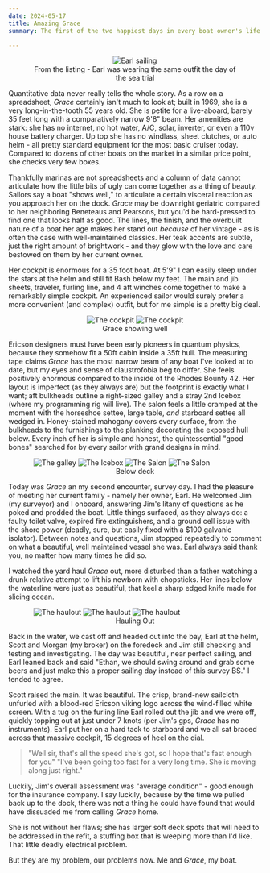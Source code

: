 ```yaml
---
date: 2024-05-17
title: Amazing Grace
summary: The first of the two happiest days in every boat owner's life

---
```


<figure style="width:80%; margin:auto; text-align:center;">
<img src="/images/Earl.webp" alt="Earl sailing"/>
<figcaption style="margin:auto; text-align:center">From the listing - Earl was wearing the same outfit the day of the sea trial</figcaption>
</figure>

Quantitative data never really tells the whole story. As a row on a spreadsheet, _Grace_ certainly isn't much to look at; built in 1969, she is a very long-in-the-tooth 55 years old. She is petite for a live-aboard, barely 35 feet long with a comparatively narrow 9'8" beam. Her amenities are stark: she has no internet, no hot water, A/C, solar, inverter, or even a 110v house battery charger. Up top she has no windlass, sheet clutches, or auto helm - all pretty standard equipment for the most basic cruiser today. Compared to dozens of other boats on the market in a similar price point, she checks very few boxes. 

Thankfully marinas are not spreadsheets and a column of data cannot articulate how the little bits of ugly can come together as a thing of beauty. Sailors say a boat "shows well," to articulate a certain visceral reaction as you approach her on the dock. _Grace_ may be downright geriatric compared to her neighboring Beneteaus and Pearsons, but you'd be hard-pressed to find one that looks half as good. The lines, the finish, and the overbuilt nature of a boat her age makes her stand out _because_ of her vintage - as is often the case with well-maintained classics. Her teak accents are subtle, just the right amount of brightwork - and they glow with the love and care bestowed on them by her current owner.

Her cockpit is enormous for a 35 foot boat. At 5'9" I can easily sleep under the stars at the helm and still fit Bash below my feet. The main and jib sheets, traveler, furling line, and 4 aft winches come together to make a remarkably simple cockpit. An experienced sailor would surely prefer a more convenient (and complex) outfit, but for me simple is a pretty big deal. 

<figure style="width:80%; margin:auto; text-align:center;">
<a href="/images/grace_1.jpeg" target="_BLANK">
<img class="figmany2" src="/images/grace_1.jpeg" alt="The cockpit"/>
</a>
<a href="/images/grace_out4.jpeg" target="_BLANK">
<img class="figmany2" src="/images/grace_out4.png" alt="The cockpit"/>
</a>
<figcaption style="margin:auto; width:100%; text-align:center">Grace showing well</figcaption>
</figure>

Ericson designers must have been early pioneers in quantum physics, because they somehow fit a 50ft cabin inside a 35ft hull. The measuring tape claims _Grace_ has the most narrow beam of any boat I've looked at to date, but my eyes and sense of claustrofobia beg to differ. She feels positively enormous compared to the inside of the Rhodes Bounty 42. Her layout is imperfect (as they always are) but the footprint is exactly what I want; aft bulkheads outline a right-sized galley and a stray 2nd Icebox (where my programming rig will live). The salon feels a little cramped at the moment with the horseshoe settee, large table, _and_ starboard settee all wedged in. Honey-stained mahogany covers every surface, from the bulkheads to the furnishings to the planking decorating the exposed hull below. Every inch of her is simple and honest, the quintessential "good bones" searched for by every sailor with grand designs in mind. 
<figure style="width:80%; margin:auto; text:center;">
<a href="/images/grace_galley.webp" target="_BLANK">
<img class="figmany3" src="/images/grace_galley.webp" alt="The galley"/>
</a>
<a href="/images/grace_icebox.jpeg" target="_BLANK">
<img class="figmany3" src="/images/grace_icebox.jpeg" alt="The Icebox"/>
</a>
 <a href="/images/grace_settee.jpeg" target="_BLANK">
<img class="figmany3" src="/images/grace_settee.jpeg" alt="The Salon"/>
</a>
<a href="/images/grace_settee2.jpeg" target="_BLANK">
<img class="figmany3" src="/images/grace_settee2.webp" alt="The Salon"/>
</a>
<figcaption style="margin:auto; text-align:center">Below deck</figcaption>
</figure>

Today was _Grace_ an my second encounter, survey day. I had the pleasure of meeting her current family - namely her owner, Earl. He  welcomed Jim (my surveyor) and I onboard, answering Jim's litany of questions as he poked and prodded the boat. Little things surfaced, as they always do: a faulty toilet valve, expired fire extinguishers, and a ground cell issue with the shore power (deadly, sure, but easily fixed with a $100 galvanic isolator). Between notes and questions, Jim stopped repeatedly to comment on what a beautiful, well maintained vessel she was. Earl always said thank you, no matter how many times he did so. 

I watched the yard haul _Grace_ out, more disturbed than a father watching a drunk relative attempt to lift his newborn with chopsticks. Her lines below the waterline were just as beautiful, that keel a sharp edged knife made for slicing ocean. 
<figure style="width:80%; margin:auto; text:center;">
<a href="/images/grace_out.jpeg" target="_BLANK">
	<img class="figmany3" src="/images/grace_out.jpeg" alt="The haulout"/>
</a>
<a href="/images/grace_out2.jpeg" target="_BLANK">
<img class="figmany3" src="/images/grace_out2.jpeg" alt="The haulout"/>
</a>
<a href="/images/grace_out5.png" target="_BLANK">
<img class="figmany3" src="/images/grace_out5.png" alt="The haulout"/>
</a>
<figcaption style="margin:auto; text-align:center">Hauling Out</figcaption>
</figure>

Back in the water, we cast off and headed out into the bay, Earl at the helm, Scott and Morgan (my broker) on the foredeck and Jim still checking and testing and investigating. The day was beautiful, near perfect sailing, and Earl leaned back and said "Ethan, we should swing around and grab some beers and just make this a proper sailing day instead of this survey BS." I tended to agree. 

Scott raised the main. It was beautiful. The crisp, brand-new sailcloth unfurled with a blood-red Ericson viking logo across the wind-filled white screen. With a tug on the furling line Earl rolled out the jib and we were off, quickly topping out at just under 7 knots (per Jim's gps, _Grace_ has no instruments). Earl put her on a hard tack to starboard and we all sat braced across that massive cockpit, 15 degrees of heel on the dial. 

> "Well sir, that's all the speed she's got, so I hope that's fast enough for you" 
"I've been going too fast for a very long time. She is moving along just right."

Luckily, Jim's overall assessment was "average condition" - good enough for the insurance company. I say luckily, because by the time we pulled back up to the dock, there was not a thing he could have found that would have dissuaded me from calling _Grace_ home.

She is not without her flaws; she has larger soft deck spots that will need to be addressed in the refit, a stuffing box that is weeping more than I'd like. That little deadly electrical problem.

But they are my problem, our problems now. Me and _Grace_, my boat. 

<style>
figure a {
    text-decoration: none!important;
}
@media screen and (min-width: 500px) {
.figmany3 {
  display: inline-block;
  max-width: 30%;
 }}
.figmany2 {
  display: inline-block;
  max-width: 48%;
 }}
 
 </style>
<!--stackedit_data:
eyJoaXN0b3J5IjpbLTQyNjk1MjM3Nl19
-->